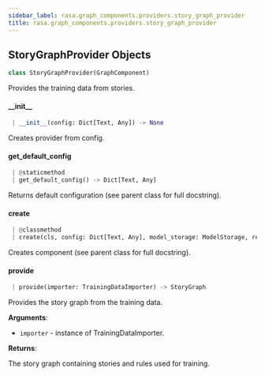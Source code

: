 ```yaml
---
sidebar_label: rasa.graph_components.providers.story_graph_provider
title: rasa.graph_components.providers.story_graph_provider
---
```

## StoryGraphProvider Objects

```python
class StoryGraphProvider(GraphComponent)
```

Provides the training data from stories.

#### \_\_init\_\_

```python
 | __init__(config: Dict[Text, Any]) -> None
```

Creates provider from config.

#### get\_default\_config

```python
 | @staticmethod
 | get_default_config() -> Dict[Text, Any]
```

Returns default configuration (see parent class for full docstring).

#### create

```python
 | @classmethod
 | create(cls, config: Dict[Text, Any], model_storage: ModelStorage, resource: Resource, execution_context: ExecutionContext) -> StoryGraphProvider
```

Creates component (see parent class for full docstring).

#### provide

```python
 | provide(importer: TrainingDataImporter) -> StoryGraph
```

Provides the story graph from the training data.

**Arguments**:

- `importer` - instance of TrainingDataImporter.
  

**Returns**:

  The story graph containing stories and rules used for training.

